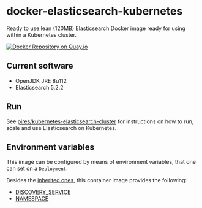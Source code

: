 # docker-elasticsearch-kubernetes

Ready to use lean (120MB) Elasticsearch Docker image ready for using within a Kubernetes cluster.

[![Docker Repository on Quay.io](https://quay.io/repository/pires/docker-elasticsearch-kubernetes/status "Docker Repository on Quay.io")](https://quay.io/repository/pires/docker-elasticsearch-kubernetes)

## Current software

* OpenJDK JRE 8u112
* Elasticsearch 5.2.2

## Run

See [pires/kubernetes-elasticsearch-cluster](https://github.com/pires/kubernetes-elasticsearch-cluster) for instructions on how to run, scale and use Elasticsearch on Kubernetes.

## Environment variables

This image can be configured by means of environment variables, that one can set on a `Deployment`.

Besides the [inherited ones](https://github.com/pires/docker-elasticsearch#environment-variables), this container image provides the following:

* [DISCOVERY_SERVICE](https://github.com/fabric8io/elasticsearch-cloud-kubernetes#kubernetes-pod-discovery)
* [NAMESPACE](https://github.com/fabric8io/elasticsearch-cloud-kubernetes#kubernetes-pod-discovery)
